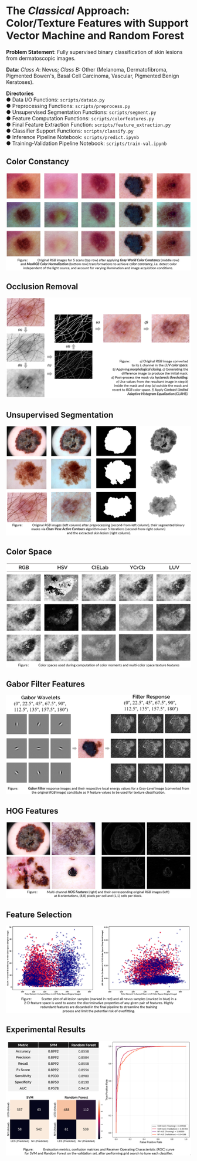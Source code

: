 # The *Classical* Approach: Color/Texture Features with Support Vector Machine and Random Forest
**Problem Statement**: Fully supervised binary classification of skin lesions from dermatoscopic images. 

**Data**: *Class A*: Nevus; *Class B:* Other (Melanoma, Dermatofibroma, Pigmented Bowen's, Basal Cell Carcinoma, Vascular, Pigmented Benign Keratoses). 
 
**Directories**  
  ● Data I/O Functions: `scripts/dataio.py`  
  ● Preprocessing Functions: `scripts/preprocess.py`  
  ● Unsupervised Segmentation Functions: `scripts/segment.py`  
  ● Feature Computation Functions: `scripts/colorfeatures.py`               
  ● Final Feature Extraction Function: `scripts/feature_extraction.py`               
  ● Classifier Support Functions: `scripts/classify.py`  
  ● Inference Pipeline Notebook: `scripts/predict.ipynb`  
  ● Training-Validation Pipeline Notebook: `scripts/train-val.ipynb` 


## Color Constancy  

![Color Constancy](reports/images/pre_wbcc.png) 
   
    
## Occlusion Removal  

![Hair Removal](reports/images/occlusion_clahe.png) 
  
    
## Unsupervised Segmentation 

![Unsupervised Segmentation](reports/images/segmentation_ac.png) 


## Color Space 
![Color Space](reports/images/colorspace.png) 


## Gabor Filter Features
![Gabor Filter Features](reports/images/gabor.png) 


## HOG Features 
![HOG Features](reports/images/hog.png) 


## Feature Selection

![Feature Selection](reports/images/feature_selection.png) 


## Experimental Results

![Experimental Results](reports/images/results.png) 

